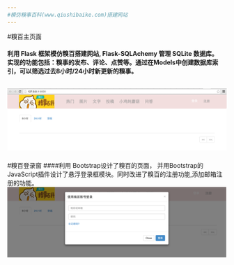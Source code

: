 ```yaml
---
#模仿糗事百科(www.qiushibaike.com)搭建网站
---
```

#糗百主页面
#### 利用 Flask 框架模仿糗百搭建网站, Flask-SQLAchemy 管理 SQLite 数据库。<br>实现的功能包括：糗事的发布、评论、点赞等。通过在Models中创建数据库索引，可以筛选过去8小时/24小时新更新的糗事。
![糗百主页面](https://github.com/sherrycherish/qiubai/blob/version1.0/app/static/%E4%B8%BB%E9%A1%B5%E9%9D%A2.png)
---
#糗百登录窗
####利用 Bootstrap设计了糗百的页面， 并用Bootstrap的JavaScript插件设计了悬浮登录框模块。同时改进了糗百的注册功能,添加邮箱注册的功能。
![糗百登录窗](https://github.com/sherrycherish/qiubai/blob/version1.0/app/static/%E6%82%AC%E6%B5%AE%E7%99%BB%E5%BD%95%E7%AA%97.png)